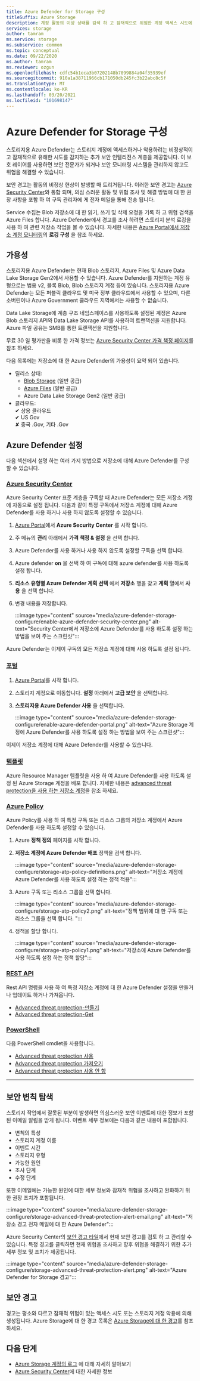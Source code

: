 ```yaml
---
title: Azure Defender for Storage 구성
titleSuffix: Azure Storage
description: 계정 활동의 이상 상태를 검색 하 고 잠재적으로 위험한 계정 액세스 시도에 대 한 알림이 표시 되도록 Azure Defender for Storage를 구성 합니다.
services: storage
author: tamram
ms.service: storage
ms.subservice: common
ms.topic: conceptual
ms.date: 09/22/2020
ms.author: tamram
ms.reviewer: ozgun
ms.openlocfilehash: cdfc54b1eca3b07202148b7099884a04f35939ef
ms.sourcegitcommit: 910a1a38711966cb171050db245fc3b22abc8c5f
ms.translationtype: MT
ms.contentlocale: ko-KR
ms.lasthandoff: 03/20/2021
ms.locfileid: "101698147"
---
```

# <a name="configure-azure-defender-for-storage"></a>Azure Defender for Storage 구성

스토리지용 Azure Defender는 스토리지 계정에 액세스하거나 악용하려는 비정상적이고 잠재적으로 유해한 시도를 감지하는 추가 보안 인텔리전스 계층을 제공합니다. 이 보호 레이어를 사용하면 보안 전문가가 되거나 보안 모니터링 시스템을 관리하지 않고도 위협을 해결할 수 있습니다.

보안 경고는 활동의 비정상 현상이 발생할 때 트리거됩니다. 이러한 보안 경고는 [Azure Security Center](https://azure.microsoft.com/services/security-center/)와 통합 되며, 의심 스러운 활동 및 위협 조사 및 해결 방법에 대 한 권장 사항을 포함 하 여 구독 관리자에 게 전자 메일을 통해 전송 됩니다.

Service 수집는 Blob 저장소에 대 한 읽기, 쓰기 및 삭제 요청을 기록 하 고 위협 검색을 Azure Files 합니다. Azure Defender에서 경고를 조사 하려면 스토리지 분석 로깅을 사용 하 여 관련 저장소 작업을 볼 수 있습니다. 자세한 내용은 [Azure Portal에서 저장소 계정 모니터링](./manage-storage-analytics-logs.md#configure-logging)의 **로깅 구성** 을 참조 하세요.

## <a name="availability"></a>가용성

스토리지용 Azure Defender는 현재 Blob 스토리지, Azure Files 및 Azure Data Lake Storage Gen2에서 사용할 수 있습니다. Azure Defender를 지원하는 계정 유형으로는 범용 v2, 블록 Blob, Blob 스토리지 계정 등이 있습니다. 스토리지용 Azure Defender는 모든 퍼블릭 클라우드 및 미국 정부 클라우드에서 사용할 수 있으며, 다른 소버린이나 Azure Government 클라우드 지역에서는 사용할 수 없습니다.

Data Lake Storage에 계층 구조 네임스페이스를 사용하도록 설정된 계정은 Azure Blob 스토리지 API와 Data Lake Storage API를 사용하여 트랜잭션을 지원합니다. Azure 파일 공유는 SMB를 통한 트랜잭션을 지원합니다.

무료 30 일 평가판을 비롯 한 가격 정보는 [Azure Security Center 가격 책정 페이지](https://azure.microsoft.com/pricing/details/security-center/)를 참조 하세요.

다음 목록에는 저장소에 대 한 Azure Defender의 가용성이 요약 되어 있습니다.

- 릴리스 상태:
  - [Blob Storage](https://azure.microsoft.com/services/storage/blobs/) (일반 공급)
  - [Azure Files](../files/storage-files-introduction.md) (일반 공급)
  - Azure Data Lake Storage Gen2 (일반 공급)
- 클라우드:<br>
    ✔ 상용 클라우드<br>
    ✔ US Gov<br>
    ✘ 중국 .Gov, 기타 .Gov

## <a name="set-up-azure-defender"></a>Azure Defender 설정

다음 섹션에서 설명 하는 여러 가지 방법으로 저장소에 대해 Azure Defender를 구성할 수 있습니다.

### <a name="azure-security-center"></a>[Azure Security Center](#tab/azure-security-center)

Azure Security Center 표준 계층을 구독할 때 Azure Defender는 모든 저장소 계정에 자동으로 설정 됩니다. 다음과 같이 특정 구독에서 저장소 계정에 대해 Azure Defender를 사용 하거나 사용 하지 않도록 설정할 수 있습니다.

1. [Azure Portal](https://portal.azure.com)에서 **Azure Security Center** 를 시작 합니다.
1. 주 메뉴의 **관리** 아래에서 **가격 책정 & 설정** 을 선택 합니다.
1. Azure Defender를 사용 하거나 사용 하지 않도록 설정할 구독을 선택 합니다.
1. Azure defender **on** 을 선택 하 여 구독에 대해 azure defender를 사용 하도록 설정 합니다.
1. **리소스 유형별 Azure Defender 계획 선택** 에서 **저장소** 행을 찾고 **계획** 열에서 **사용** 을 선택 합니다.
1. 변경 내용을 저장합니다.

    :::image type="content" source="media/azure-defender-storage-configure/enable-azure-defender-security-center.png" alt-text="Security Center에서 저장소에 Azure Defender를 사용 하도록 설정 하는 방법을 보여 주는 스크린샷":::

Azure Defender는 이제이 구독의 모든 저장소 계정에 대해 사용 하도록 설정 됩니다.

### <a name="portal"></a>[포털](#tab/azure-portal)

1. [Azure Portal](https://portal.azure.com/)를 시작 합니다.
1. 스토리지 계정으로 이동합니다. **설정** 아래에서 **고급 보안** 을 선택합니다.
1. **스토리지용 Azure Defender 사용** 을 선택합니다.

    :::image type="content" source="media/azure-defender-storage-configure/enable-azure-defender-portal.png" alt-text="Azure Storage 계정에 Azure Defender를 사용 하도록 설정 하는 방법을 보여 주는 스크린샷":::

이제이 저장소 계정에 대해 Azure Defender를 사용할 수 있습니다.

### <a name="template"></a>[템플릿](#tab/template)

Azure Resource Manager 템플릿을 사용 하 여 Azure Defender를 사용 하도록 설정 된 Azure Storage 계정을 배포 합니다. 자세한 내용은 [advanced threat protection을 사용 하는 저장소 계정](https://azure.microsoft.com/resources/templates/201-storage-advanced-threat-protection-create/)을 참조 하세요.

### <a name="azure-policy"></a>[Azure Policy](#tab/azure-policy)

Azure Policy를 사용 하 여 특정 구독 또는 리소스 그룹의 저장소 계정에서 Azure Defender를 사용 하도록 설정할 수 있습니다.

1. Azure **정책 정의** 페이지를 시작 합니다.
1. **저장소 계정에 Azure Defender 배포** 정책을 검색 합니다.

    :::image type="content" source="media/azure-defender-storage-configure/storage-atp-policy-definitions.png" alt-text="저장소 계정에 Azure Defender를 사용 하도록 설정 하는 정책 적용":::

1. Azure 구독 또는 리소스 그룹을 선택 합니다.

    :::image type="content" source="media/azure-defender-storage-configure/storage-atp-policy2.png" alt-text="정책 범위에 대 한 구독 또는 리소스 그룹을 선택 합니다. ":::

1. 정책을 할당 합니다.

    :::image type="content" source="media/azure-defender-storage-configure/storage-atp-policy1.png" alt-text="저장소에 Azure Defender를 사용 하도록 설정 하는 정책 할당":::

### <a name="rest-api"></a>[REST API](#tab/rest-api)

Rest API 명령을 사용 하 여 특정 저장소 계정에 대 한 Azure Defender 설정을 만들거나 업데이트 하거나 가져옵니다.

- [Advanced threat protection-만들기](/rest/api/securitycenter/advancedthreatprotection/create)
- [Advanced threat protection-Get](/rest/api/securitycenter/advancedthreatprotection/get)

### <a name="powershell"></a>[PowerShell](#tab/azure-powershell)

다음 PowerShell cmdlet을 사용합니다.

- [Advanced threat protection 사용](/powershell/module/az.security/enable-azsecurityadvancedthreatprotection)
- [Advanced threat protection 가져오기](/powershell/module/az.security/get-azsecurityadvancedthreatprotection)
- [Advanced threat protection 사용 안 함](/powershell/module/az.security/disable-azsecurityadvancedthreatprotection)

---

## <a name="explore-security-anomalies"></a>보안 변칙 탐색

스토리지 작업에서 잘못된 부분이 발생하면 의심스러운 보안 이벤트에 대한 정보가 포함된 이메일 알림을 받게 됩니다. 이벤트 세부 정보에는 다음과 같은 내용이 포함됩니다.

- 변칙의 특성
- 스토리지 계정 이름
- 이벤트 시간
- 스토리지 유형
- 가능한 원인
- 조사 단계
- 수정 단계

또한 이메일에는 가능한 원인에 대한 세부 정보와 잠재적 위협을 조사하고 완화하기 위한 권장 조치가 포함됩니다.

:::image type="content" source="media/azure-defender-storage-configure/storage-advanced-threat-protection-alert-email.png" alt-text="저장소 경고 전자 메일에 대 한 Azure Defender":::

Azure Security Center의 [보안 경고 타일](../../security-center/security-center-managing-and-responding-alerts.md)에서 현재 보안 경고를 검토 하 고 관리할 수 있습니다. 특정 경고를 클릭하면 현재 위협을 조사하고 향후 위협을 해결하기 위한 추가 세부 정보 및 조치가 제공됩니다.

:::image type="content" source="media/azure-defender-storage-configure/storage-advanced-threat-protection-alert.png" alt-text="Azure Defender for Storage 경고":::

## <a name="security-alerts"></a>보안 경고

경고는 평소와 다르고 잠재적 위험이 있는 액세스 시도 또는 스토리지 계정 악용에 의해 생성됩니다. Azure Storage에 대 한 경고 목록은 [Azure Storage에 대 한 경고](../../security-center/alerts-reference.md#alerts-azurestorage)를 참조 하세요.

## <a name="next-steps"></a>다음 단계

- [Azure Storage 계정의 로그](/rest/api/storageservices/About-Storage-Analytics-Logging) 에 대해 자세히 알아보기
- [Azure Security Center](../../security-center/security-center-introduction.md)에 대한 자세한 정보